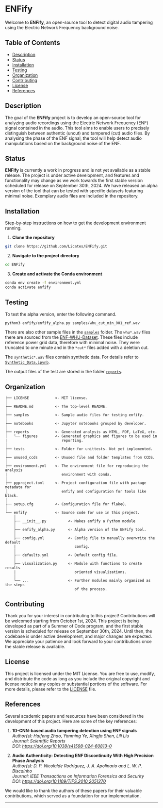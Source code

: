 # ENFify

Welcome to **ENFify**, an open-source tool to detect digital audio tampering using the Electric Network Frequency background noise.

## Table of Contents
- [Description](#description)
- [Status](#status)
- [Installation](#installation)
- [Testing](#testing)
- [Organization](#organization)
- [Contributing](#contributing)
- [License](#license)
- [References](#references)

## Description
The goal of the **ENFify** project is to develop an open-source tool for analyzing audio recordings using the Electric Network Frequency (ENF) signal contained in the audio. This tool aims to enable users to precisely distinguish between authentic (uncut) and tampered (cut) audio files. By analysing the phase of the ENF signal, the tool will help detect audio manipulations based on the background noise of the ENF.

## Status
**ENFify** is currently a work in progress and is not yet available as a stable release. The project is under active development, and features and functionality may change as we work towards the first stable version scheduled for release on September 30th, 2024. We have released an alpha version of the tool that can be tested with specific datasets featuring minimal noise. Exemplary audio files are included in the repository.

## Installation
Step-by-step instructions on how to get the development environment running.

1. **Clone the repository**
```bash
git clone https://github.com/Licates/ENFify.git
```

2. **Navigate to the project directory**
```bash
cd ENFify
```

3. **Create and activate the Conda environment**
```bash
conda env create -f environment.yml
conda activate enfify
```

## Testing

To test the alpha version, enter the following command.

```bash
python3 enfify/enfify_alpha.py samples/whu_cut_min_001_ref.wav
```

There are also other sample files in the [`samples`](samples) folder. The `whu*.wav` files there are sourced from the [ENF-WHU-Dataset](https://github.com/ghua-ac/ENF-WHU-Dataset/tree/78ed7f3784949f769f291fc1cb94acd10da6322f/ENF-WHU-Dataset/H1_ref). These files include reference power grid data, therefore with minimal noise. They were truncated to one minute and in the `*cut*` files added with a deletion cut.

The `synthetic*.wav` files contain synthetic data. For details refer to [`Synthetic_Data.ipynb`](notebooks/ls/Synthetic_Data.ipynb).

The output files of the test are stored in the folder [`reports`](reports).

## Organization
```
├── LICENSE            <- MIT license.
│
├── README.md          <- The top-level README.
│
├── samples            <- Sample audio files for testing enfify.
│
├── notebooks          <- Jupyter notebooks grouped by developer.
│
├── reports            <- Generated analysis as HTML, PDF, LaTeX, etc.
│   └── figures        <- Generated graphics and figures to be used in 
|                         reporting.
│
├── tests              <- Folder for unittests. Not yet implemented.
│
├── unused_ccds        <- Unused file and folder templates from CCDS.
│
├── environment.yml    <- The environment file for reproducing the analysis
|                         environment with conda.
│
├── pyproject.toml     <- Project configuration file with package metadata for
│                         enfify and configuration for tools like black.
│
├── setup.cfg          <- Configuration file for flake8.
│
└── enfify             <- Source code for use in this project.
    │
    ├── __init__.py          <- Makes enfify a Python module
    │
    ├── enfify_alpha.py      <- Alpha version of the ENFify tool.
    │
    ├── config.yml           <- Config file to manually overwrite the default
    |                           config.
    │
    ├── defaults.yml         <- Default config file.
    │
    ├── visualization.py     <- Module with functions to create results
    |                           oriented visualizations.
    │
    └── ...                  <- Further modules mainly organized as the steps
                                of the process.
```

## Contributing
Thank you for your interest in contributing to this project! Contributions will be welcomed starting from October 1st, 2024. This project is being developed as part of a Summer of Code program, and the first stable version is scheduled for release on September 30th, 2024. Until then, the codebase is under active development, and major changes are expected. We appreciate your patience and look forward to your contributions once the stable release is available.

## License
This project is licensed under the MIT License. You are free to use, modify, and distribute the code as long as you include the original copyright and license notice in any copies or substantial portions of the software. For more details, please refer to the [LICENSE](LICENSE) file.

## References
Several academic papers and resources have been considered in the development of this project. Here are some of the key references:

1. **1D-CNN-based audio tampering detection using ENF signals** \
*Author(s): Haifeng Zhao, Yanming Ye, Xingfa Shen, Lili Liu \
Journal: Scientific Reports \
DOI: https://doi.org/10.1038/s41598-024-60813-0*

2. **Audio Authenticity: Detecting ENF Discontinuity With High Precision Phase Analysis** \
*Author(s): D. P. Nicolalde Rodriguez, J. A. Apolinario and L. W. P. Biscainho \
Journal: IEEE Transactions on Information Forensics and Security \
DOI: https://doi.org/10.1109/TIFS.2010.2051270*

We would like to thank the authors of these papers for their valuable contributions, which served as a foundation for our implementation.

--------